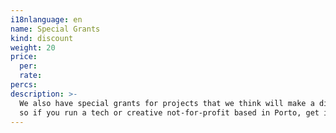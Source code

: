 ```yaml
---
i18nlanguage: en
name: Special Grants
kind: discount
weight: 20
price:
  per:
  rate:
percs:
description: >-
  We also have special grants for projects that we think will make a difference
  so if you run a tech or creative not-for-profit based in Porto, get in touch!
---
```

